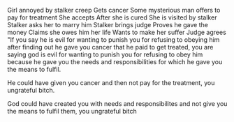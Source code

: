 Girl annoyed by stalker creep
Gets cancer
Some mysterious man offers to pay for treatment
She accepts
After she is cured
She is visited by stalker
Stalker asks her to marry him
Stalker brings judge
Proves he gave the money
Claims she owes him her life
Wants to make her suffer
Judge agrees
"If you say he is evil for wanting to punish you for refusing to obeying him after finding out he gave you cancer that he paid to get treated, you are saying god is evil for wanting to punish you for refusing to obey him because he gave you the needs and responsibilities for which he gave you the means to fulfil.

He could have given you cancer and then not pay for the treatment, you ungrateful bitch.

God could have created you with needs and responsibilites and not give you the means to fulfil them, you ungrateful bitch